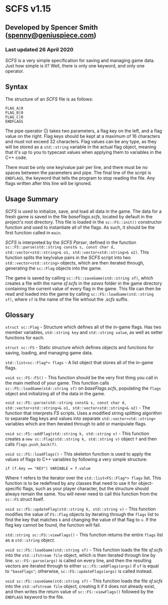 # SCFS v1.15
## Developed by Spencer Smith (spenny@geniuspiece.com)
### Last updated 26 April 2020

*SCFS* is a very simple specification for saving and managing game data. Just how simple is it? Well, there is only one keyword, and only one operator.

## Syntax
The structure of an *SCFS* file is as follows:

```
FLAG_A|0
FLAG_B|0
FLAG_C|0
ENDFLAGS 
```

The pipe operator (|) takes two parameters, a flag key on the left, and a flag value on the right. Flag keys should be kept at a maximum of 16 characters and must not exceed 32 characters. Flag values can be any type, as they will be stored as a `std::string` variable in the actual flag object, meaning that it's up to you to typecast values when applying them to variables in the C++ code. 

There must be only one key/value pair per line, and there must be no spaces between the parameters and pipe. The final line of the script is `ENDFLAGS`, the keyword that tells the program to stop reading the file. Any flags written after this line will be ignored.

## Usage Summary
*SCFS* is used to initialize, save, and load all data in the game. The data for a fresh game is saved in the file *baseFlags.scfs*, located by default in the project's root directory. This file is loaded in the `sc::FS::init()` constructor function and used to instantiate all of the flags. As such, it should be the first function called in `main`.

*SCFS* is interpreted by the *SCFS Parser*, defined in the function `sc::FS::parse(std::string const& s, const char d, std::vector<std::string>& o1, std::vector<std::string>& o2)`. This function splits the key/value pairs in the *SCFS* script into two `std::vector<std::string>` objects, which are then iterated through, generating the `sc::Flag` objects into the game.

The game is saved by calling `sc::FS::saveGame(std::string sf)`, which creates a file with the name *sf.scfs* in the *saves* folder in the game directory containing the current value of every flag in the game. This file can then be read and loaded into the game by calling `sc::FS::loadGame(std::string sf)`, where `sf` is the name of the file without the *.scfs* suffix. 

## Glossary
`struct sc::Flag` - Structure which defines all of the in-game flags. Has two member variables, `std::string key` and `std::string value`, as well as setter functions for each.

`struct sc::FS` - Static structure which defines objects and functions for saving, loading, and managing game data. 

`std::list<sc::Flag*> flags` - A list object that stores all of the in-game flags.

`void sc::FS::FS()` - This function should be the very first thing you call in the main method of your game. This function calls `sc::FS::loadGame(std::string sf)` on *baseFlags.scfs*, populating the `flags` object and initializing all of the data in the game.

`void sc::FS::parse(std::string const& s, const char d, std::vector<std::string>& o1, std::vector<std::string>& o2)` - The function that interprets *FS* scripts. Uses a modified string splitting algorithm to separate flag keys and values into separate `std::vector<std::string>` variables which are then iterated through to add or manipulate flags. 

`void sc::FS::addFlag(std::string k, std::string v)` - This function creates a `new sc::Flag(std::string k, std::string v)` object `f` and then calls `flags.push_back(f)`.

`void sc::FS::loadFlags()` - This skeleton function is used to apply the values of flags to C++ variables by following a very simple structure:

`if (f.key == "KEY") VARIABLE = f.value`

Where `f` refers to the iterator over the `std::list<FS::Flag*> flags` list. This function is to be redefined by any classes that need to use it for object-specific flags, such as your player character, but the structure should always remain the same. You will never need to call this function from the `sc::FS` struct itself.

`void sc::FS::updateFlag(std::string k, std::string v)` - This function modifies the value of `FS::Flag` objects by iterating through the `flags` list to find the key that matches `k` and changing the value of that flag to `v`. If the flag key cannot be found, the function will fail. 

`std::string sc::FS::viewFlags()` - This function returns the entire `flags` list as a `std::string` object. 

`void sc::FS::loadGame(std::string sf)` - This function loads the file *sf.scfs* into the `std::ifstream file` object, which is then iterated through line by line. `sc::FS::parse(args)` is called on every line, and then the resulting vectors are iterated through to either `sc::FS::addFlags(args)` if `sf` is equal to `"baseFlags"`; otherwise, `sc::FS::updateFlags(args)` is called instead. 

`void sc::FS::saveGame(std::string sf)` - This function loads the file *sf.scfs* into the `std::ofstream file` object, creating it if it does not already exist, and then writes the return value of `sc::FS::viewFlags()` followed by the `ENDFLAGS` keyword to the file.
